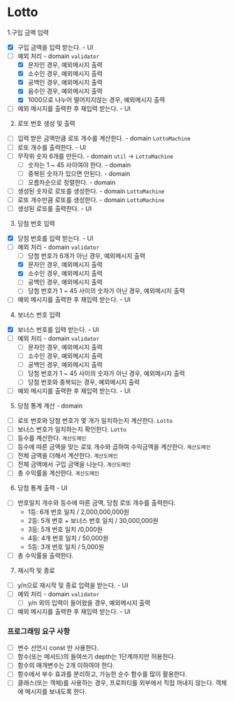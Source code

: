 # Lotto

1.구입 금액 입력

- [x] 구입 금액을 입력 받는다. - UI
- [ ] 예외 처리 - domain `validator`
  - [x] 문자인 경우, 예외메시지 출력
  - [x] 소수인 경우, 예외메시지 출력
  - [x] 공백인 경우, 예외메시지 출력
  - [x] 음수인 경우, 예외메시지 출력
  - [x] 1000으로 나누어 떨어지지않는 경우, 예외메시지 출력
- [ ] 예외 메시지를 출력한 후 재입력 받는다. - UI

2. 로또 번호 생성 및 출력

- [ ] 입력 받은 금액만큼 로또 개수를 계산한다. - domain `LottoMachine`
- [ ] 로또 개수를 출력한다. - UI
- [ ] 무작위 숫자 6개를 만든다. - domain `util` -> `LottoMachine`
  - [ ] 숫자는 1 ~ 45 사이여야 한다. - domain
  - [ ] 중복된 숫자가 있으면 안된다. - domain
  - [ ] 오름차순으로 정렬한다. - domain
- [ ] 생성된 숫자로 로또를 생성한다. - domain `LottoMachine`
- [ ] 로또 개수만큼 로또를 생성한다. - domain `LottoMachine`
- [ ] 생성된 로또를 출력한다. - UI

3. 당첨 번호 입력

- [x] 당첨 번호를 입력 받는다. - UI
- [ ] 예외 처리 - domain `validator`
  - [ ] 당첨 번호가 6개가 아닌 경우, 예외메시지 출력
  - [x] 문자인 경우, 예외메시지 출력
  - [x] 소수인 경우, 예외메시지 출력
  - [ ] 공백인 경우, 예외메시지 출력
  - [ ] 당첨 번호가 1 ~ 45 사이의 숫자가 아닌 경우, 예외메시지 출력
- [ ] 예외 메시지를 출력한 후 재입력 받는다. - UI

4. 보너스 번호 입력

- [x] 보너스 번호를 입력 받는다. - UI
- [ ] 예외 처리 - domain `validator`
  - [ ] 문자인 경우, 예외메시지 출력
  - [ ] 소수인 경우, 예외메시지 출력
  - [ ] 공백인 경우, 예외메시지 출력
  - [ ] 당첨 번호가 1 ~ 45 사이의 숫자가 아닌 경우, 예외메시지 출력
  - [ ] 당첨 번호와 중복되는 경우, 예외메시지 출력
- [ ] 예외 메시지를 출력한 후 재입력 받는다. - UI

5. 당첨 통계 계산 - domain

- [ ] 로또 번호와 당첨 번호가 몇 개가 일치하는지 계산한다. `Lotto`
- [ ] 보너스 번호가 일치하는지 확인한다. `Lotto`
- [ ] 등수를 계산한다. `계산도메인`
- [ ] 등수에 따른 금액을 맞는 로또 개수와 곱하여 수익금액을 계산한다. `계산도메인`
- [ ] 전체 금액을 더해서 계산한다. `계산도메인`
- [ ] 전체 금액에서 구입 금액을 나눈다. `계산도메인`
- [ ] 총 수익률을 계산한다. `계산도메인`

6. 당첨 통계 출력 - UI

- [ ] 번호일치 개수와 등수에 따른 금액, 당첨 로또 개수를 출력한다.
  - 1등: 6개 번호 일치 / 2,000,000,000원
  - 2등: 5개 번호 + 보너스 번호 일치 / 30,000,000원
  - 3등: 5개 번호 일치 /0,000원
  - 4등: 4개 번호 일치 / 50,000원
  - 5등: 3개 번호 일치 / 5,000원
- [ ] 총 수익률을 출력한다.

7. 재시작 및 종료

- [ ] y/n으로 재시작 및 종료 입력을 받는다. - UI
- [ ] 예외 처리 - domain `validator`
  - [ ] y/n 외의 입력이 들어왔을 경우, 예외메시지 출력
- [ ] 예외 메시지를 출력한 후 재입력 받는다. - UI

### 프로그래밍 요구 사항

- [ ] 변수 선언시 const 만 사용한다.
- [ ] 함수(또는 메서드)의 들여쓰기 depth는 1단계까지만 허용한다.
- [ ] 함수의 매개변수는 2개 이하여야 한다.
- [ ] 함수에서 부수 효과를 분리하고, 가능한 순수 함수를 많이 활용한다.
- [ ] 클래스(또는 객체)를 사용하는 경우, 프로퍼티를 외부에서 직접 꺼내지 않는다. 객체에 메시지를 보내도록 한다.
